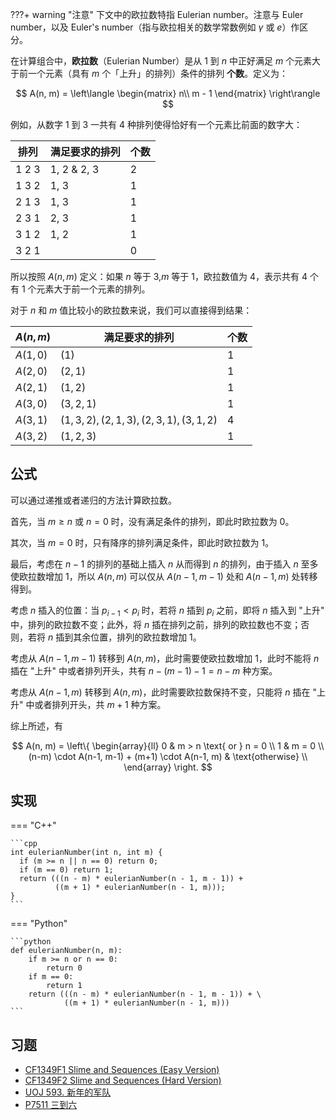 ???+ warning "注意"
    下文中的欧拉数特指 Eulerian number。注意与 Euler number，以及 Euler's number（指与欧拉相关的数学常数例如 $\gamma$ 或 $e$）作区分。

在计算组合中，**欧拉数**（Eulerian Number）是从 $1$ 到 $n$ 中正好满足 $m$ 个元素大于前一个元素（具有 $m$ 个「上升」的排列）条件的排列 **个数**。定义为：

$$
A(n, m) = 
\left\langle 
\begin{matrix}
  n\\
  m - 1
\end{matrix}
\right\rangle
$$

例如，从数字 $1$ 到 $3$ 一共有 $4$ 种排列使得恰好有一个元素比前面的数字大：

| 排列    | 满足要求的排列     | 个数 |
| ----- | ----------- | -- |
| 1 2 3 | 1, 2 & 2, 3 | 2  |
| 1 3 2 | 1, 3        | 1  |
| 2 1 3 | 1, 3        | 1  |
| 2 3 1 | 2, 3        | 1  |
| 3 1 2 | 1, 2        | 1  |
| 3 2 1 |             | 0  |

所以按照 $A(n, m)$ 定义：如果 $n$ 等于 $3$,$m$ 等于 $1$，欧拉数值为 $4$，表示共有 $4$ 个有 $1$ 个元素大于前一个元素的排列。

对于 $n$ 和 $m$ 值比较小的欧拉数来说，我们可以直接得到结果：

| $A(n, m)$ | 满足要求的排列                                      | 个数 |
| --------- | -------------------------------------------- | -- |
| $A(1, 0)$ | $(1)$                                        | 1  |
| $A(2, 0)$ | $(2, 1)$                                     | 1  |
| $A(2, 1)$ | $(1, 2)$                                     | 1  |
| $A(3, 0)$ | $(3, 2, 1)$                                  | 1  |
| $A(3, 1)$ | $(1, 3, 2), (2, 1, 3), (2, 3, 1), (3, 1, 2)$ | 4  |
| $A(3, 2)$ | $(1, 2, 3)$                                  | 1  |

## 公式

可以通过递推或者递归的方法计算欧拉数。

首先，当 $m \ge n$ 或 $n = 0$ 时，没有满足条件的排列，即此时欧拉数为 0。

其次，当 $m = 0$ 时，只有降序的排列满足条件，即此时欧拉数为 1。

最后，考虑在 $n-1$ 的排列的基础上插入 $n$ 从而得到 $n$ 的排列，由于插入 $n$ 至多使欧拉数增加 1，所以 $A(n, m)$ 可以仅从 $A(n-1, m-1)$ 处和 $A(n-1, m)$ 处转移得到。

考虑 $n$ 插入的位置：当 $p_{i-1} < p_{i}$ 时，若将 $n$ 插到 $p_{i}$ 之前，即将 $n$ 插入到 "上升" 中，排列的欧拉数不变；此外，将 $n$ 插在排列之前，排列的欧拉数也不变；否则，若将 $n$ 插到其余位置，排列的欧拉数增加 1。

考虑从 $A(n-1, m-1)$ 转移到 $A(n, m)$，此时需要使欧拉数增加 1，此时不能将 $n$ 插在 "上升" 中或者排列开头，共有 $n - (m-1) - 1 = n-m$ 种方案。

考虑从 $A(n-1, m)$ 转移到 $A(n, m)$，此时需要欧拉数保持不变，只能将 $n$ 插在 "上升" 中或者排列开头，共 $m+1$ 种方案。

综上所述，有

$$
A(n, m) = 
\left\{
\begin{array}{ll}
0 & m > n \text{ or } n = 0 \\
1 & m = 0 \\
(n-m) \cdot A(n-1, m-1) + (m+1) \cdot A(n-1, m) & \text{otherwise} \\
\end{array}
\right.
$$

## 实现

=== "C++"

    ```cpp
    int eulerianNumber(int n, int m) {
      if (m >= n || n == 0) return 0;
      if (m == 0) return 1;
      return (((n - m) * eulerianNumber(n - 1, m - 1)) +
              ((m + 1) * eulerianNumber(n - 1, m)));
    }
    ```

=== "Python"

    ```python
    def eulerianNumber(n, m):
        if m >= n or n == 0:
            return 0
        if m == 0:
            return 1
        return (((n - m) * eulerianNumber(n - 1, m - 1)) + \
                ((m + 1) * eulerianNumber(n - 1, m)))
    ```

## 习题

-   [CF1349F1 Slime and Sequences (Easy Version)](https://codeforces.com/problemset/problem/1349/F1)
-   [CF1349F2 Slime and Sequences (Hard Version)](https://codeforces.com/problemset/problem/1349/F2)
-   [UOJ 593. 新年的军队](https://uoj.ac/problem/593)
-   [P7511 三到六](https://www.luogu.com.cn/problem/P7511)
